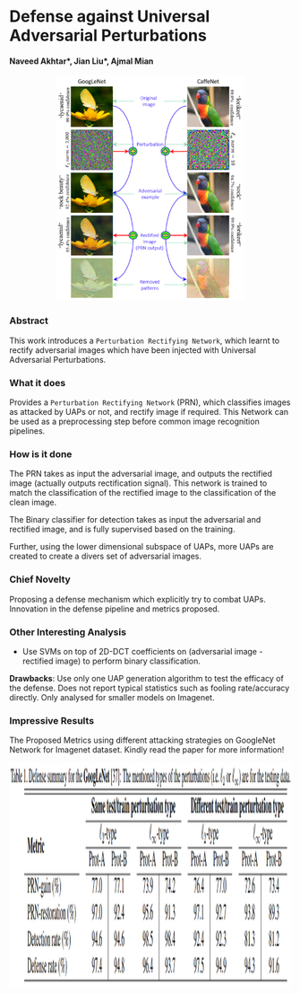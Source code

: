 # Defense against Universal Adversarial Perturbations

#### Naveed Akhtar*, Jian Liu*, Ajmal Mian


<p align="center">
  <img src="img/d_uap.png" height="400" title="Defense Against UAP Image">
</p>

### Abstract

This work introduces a `Perturbation Rectifying Network`, which learnt to rectify adversarial images
which have been injected with Universal Adversarial Perturbations. 

### What it does
Provides a `Perturbation Rectifying Network` (PRN), which classifies images as attacked by UAPs or not,
and rectify image if required. This Network can be used as a preprocessing step before common 
image recognition pipelines.
 
### How is it done
The PRN takes as input the adversarial image, and outputs the rectified image (actually outputs rectification signal). This network is trained
to match the classification of the rectified image to the classification of the clean image.

The Binary classifier for detection takes as input the adversarial and rectified image, and is 
fully supervised based on the training.

Further, using the lower dimensional subspace of UAPs, more UAPs are created to create a 
divers set of adversarial images. 

### Chief Novelty
Proposing a defense mechanism which explicitly try to combat UAPs. Innovation in the defense pipeline
and metrics proposed. 

### Other Interesting Analysis

* Use SVMs on top of 2D-DCT coefficients on (adversarial image - rectified image) to perform binary classification.

**Drawbacks**: Use only one UAP generation algorithm to test the efficacy of the defense. Does not report typical statistics
such as fooling rate/accuracy directly. Only analysed for smaller models on Imagenet.

### Impressive Results

The Proposed Metrics using different attacking strategies on GoogleNet Network for Imagenet dataset. 
Kindly read the paper for more information!

<p align="center">
  <img src="img/d_uap_table.png" height="400" title="Defense Against UAP Table">
</p>
